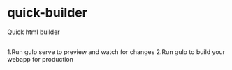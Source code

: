 # quick-builder
Quick html builder

##
 1.Run gulp serve to preview and watch for changes
 2.Run gulp to build your webapp for production




